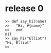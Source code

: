 # release 0
```
>> def say_hi(name)
>>   "Hi, #{name}"
>>   end
nil
>> say_hi("Elliot")
"Hi, Elliot"
>>
```